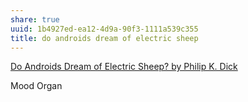 ```yaml
---
share: true
uuid: 1b4927ed-ea12-4d9a-90f3-1111a539c355
title: do androids dream of electric sheep
---
```

[Do Androids Dream of Electric Sheep? by Philip K. Dick](https://www.goodreads.com/book/show/36402034-do-androids-dream-of-electric-sheep)

Mood Organ